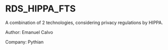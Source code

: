 # RDS_HIPPA_FTS
A combination of 2 technologies, considering privacy regulations by HIPPA.

Author: Emanuel Calvo

Company: Pythian
